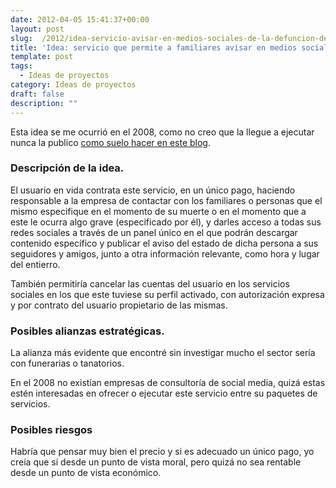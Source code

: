 ```yaml
---
date: 2012-04-05 15:41:37+00:00
layout: post
slug:  /2012/idea-servicio-avisar-en-medios-sociales-de-la-defuncion-de-un-usuario/
title: 'Idea: servicio que permite a familiares avisar en medios sociales de la defunción de un usuario'
template: post
tags:
  - Ideas de proyectos
category: Ideas de proyectos
draft: false
description: ""
---
```


Esta idea se me ocurrió en el 2008, como no creo que la llegue a ejecutar nunca la publico [como suelo hacer en este blog](/category/ideas-de-proyectos/).


### Descripción de la idea.


El usuario en vida contrata este servicio, en un único pago, haciendo responsable a la empresa de contactar con los familiares o personas que el mismo especifique en el momento de su muerte o en el momento que a este le ocurra algo grave (especificado por él), y darles acceso a todas sus redes sociales a través de un panel único en el que podrán descargar contenido específico y publicar el aviso del estado de dicha persona a sus seguidores y amigos, junto a otra información relevante, como hora y lugar del entierro.

También permitiría cancelar las cuentas del usuario en los servicios sociales en los que este tuviese su perfil activado, con autorización expresa y por contrato del usuario propietario de las mismas.


### Posibles alianzas estratégicas.


La alianza más evidente que encontré sin investigar mucho el sector sería con funerarias o tanatorios.

En el 2008 no existían empresas de consultoría de social media, quizá estas estén interesadas en ofrecer o ejecutar este servicio entre su paquetes de servicios.


### Posibles riesgos


Habría que pensar muy bien el precio y si es adecuado un único pago, yo creía que sí desde un punto de vista moral, pero quizá no sea rentable desde un punto de vista económico.
